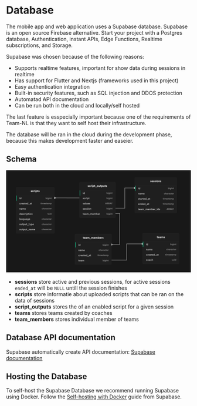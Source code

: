 # Database
The mobile app and web application uses a Supabase database. Supabase is an open source Firebase alternative. Start your project with a Postgres database, Authentication, instant APIs, Edge Functions, Realtime subscriptions, and Storage.<br>

Supabase was chosen because of the following reasons:

 - Supports realtime features, important for show data during sessions in realtime
 - Has support for Flutter and Nextjs (frameworks used in this project)
 - Easy authentication integration
 - Built-in security features, such as SQL injection and DDOS protection
 - Automatad API documentation
 - Can be run both in the cloud and locally/self hosted

The last feature is esspecially important because one of the requirements of Team-NL is that they want to self host their infrastructure.<br>

The database will be ran in the cloud during the development phase, because this makes development faster and easeier.

## Schema
![Database Schema](images/Supbase%20Schema.png)

- **sessions** store active and previous sessions, for active sessions `ended_at` will be `NULL` untill the session finishes
- **scripts** store informatie about uploaded scripts that can be ran on the data of sessions
- **script_outputs** stores the of an enabled script for a given session
- **teams** stores teams created by coaches
- **team_members** stores individual member of teams

## Database API documentation
Supabase automatically create API documentation: [Supabase documentation](https://app.supabase.com/project/xwxwhsqpsnumkfazbegs/api)

## Hosting the Database
To self-host the Supabase Database we recommend running Supabase using Docker. Follow the [Self-hosting with Docker](https://supabase.com/docs/guides/hosting/docker) guide from Supabase.
